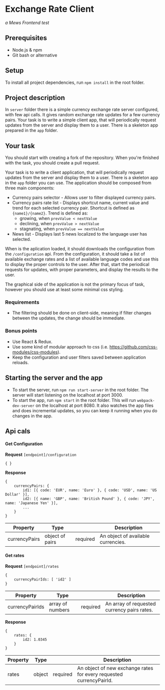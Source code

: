 # Exchange Rate Client

*a Mews Frontend test*

## Prerequisites

- Node.js & npm
- Git bash or alternative

## Setup

To install all project dependencies, run `npm install` in the root folder.

## Project description

In `server` folder there is a simple currency exchange rate server configured, with few api calls. It gives random exchange rate updates for a few currency pairs. Your task is to write a simple client app, that will periodically request updates from the server and display them to a user. There is a skeleton app prepared in the `app` folder.

## Your task

You should start with creating a fork of the repository. When you're finished with the task, you should create a pull request.

Your task is to write a client application, that will periodically request updates from the server and display them to a user. There is a skeleton app in the `app` folder you can use. The application should be composed from three main components:
- Currency pairs selector - Allows user to filter displayed currency pairs.
- Currency pairs rate list - Displays shortcut name, current value and trend for each selected currency pair. Shortcut is defined as `{name1}/{name2}`. Trend is defined as:
    - growing, when `prevValue < nextValue`
    - declining, when `prevValue > nextValue`
    - stagnating, when `prevValue == nextValue`
- News list - Displays last 5 news localized to the language user has selected.

When is the aplication loaded, it should downloads the configuration from the `/configuration` api. From the configuration, it should take a list of available exchange rates and a list of available language codes and use this to display the proper controls to the user. After that, start the periodical requests for updates, with proper parameters, and display the results to the user.

The graphical side of the application is not the primary focus of task, however you should use at least some minimal css styling. 

### Requirements

- The filtering should be done on client-side, meaning if filter changes between the updates, the change should be immediate.

### Bonus points

- Use React & Redux.
- Use some kind of modular approach to css (i.e. https://github.com/css-modules/css-modules).
- Keep the configuration and user filters saved between application reloads.

## Starting the server and the app

- To start the server, run `npm run start-server` in the root folder. The server will start listening on the localhost at port 3000.
- To start the app, run `npm start` in the root folder. This will run `webpack-dev-server` on the localhost at port 8080. It also watches the app files and does incremental updates, so you can keep it running when you do changes in the app.

## Api cals

#### Get Configuration

**Request** `[endpoint]/configuration`
```
{ }
```

**Response**
```
{
    currencyPairs: {
        id1: [{ code: 'EUR', name: 'Euro' }, { code: 'USD', name: 'US Dollar' }],
        id2: [{ name: 'GBP', name: 'British Pound' }, { code: 'JPY', name: 'Japanese Yen' }],
        ...
    }
}
```

| Property | Type | | Description |
| --- | --- | --- | --- |
| currencyPairs | object of pairs | required | An object of available currencies.

#### Get rates

**Request** `[endpoint]/rates`
```
{
    currencyPairIds: [ 'id2' ]
}
```

| Property | Type | | Description |
| --- | --- | --- | --- |
| currencyPairIds | array of numbers | required | An array of requested currency pairs rates. 

**Response**
```
{
    rates: {
        id2: 1.0345 
    }
}
```

| Property | Type | | Description |
| --- | --- | --- | --- |
| rates | object | required | An object of new exchange rates for every requested currencyPairId.
